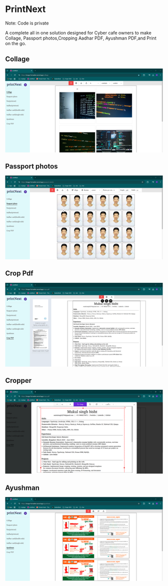 
# PrintNext
Note: Code is private

A complete all in one solution designed for Cyber cafe owners to make Collage, Passport photos,Cropping Aadhar PDF, Ayushman PDF,and Print on the go.


## Collage
![App Screenshot](./collage.png)
## Passport photos
![App Screenshot](./passport.png)
## Crop Pdf 
![App Screenshot](./croppdf.png)
## Cropper
![App Screenshot](./cropper.png)
## Ayushman
![App Screenshot](./ayushman.png)
